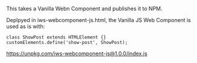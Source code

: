 This takes a Vanilla Webn Component and publishes it to NPM.

Deplpyed in iws-webcomponent-js.html, the Vanilla JS Web Component is used as is with:

```
class ShowPost extends HTMLElement {}
customElements.define('show-post', ShowPost);
```

https://unpkg.com/iws-webcomponent-js@1.0.0/index.js
